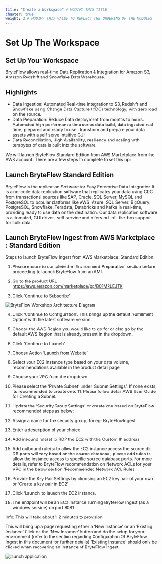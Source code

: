 ```yaml
---
title: "Create a Workspace" # MODIFY THIS TITLE
chapter: true
weight: 2 # MODIFY THIS VALUE TO REFLECT THE ORDERING OF THE MODULES
---
```


 <!-- MORE SUBMODULES CAN BE ADDED TO DIVIDE UP THE SETUP INTO SMALLER SECTIONS -->
<!-- COPY AND PASTE THIS SUBMODULE FILE, RENAME, AND CHANGE THE CONTENTS AS NECESSARY -->


# **Set Up The Workspace** <!-- MODIFY THIS SUBHEADING -->

## Set Up Your Workspace <!-- MODIFY THIS SUBHEADING -->
 BryteFlow allows real-time Data Replication & Integration for Amazon S3, Amazon Redshift and Snowflake Data Warehouse.  
 
## Highlights <!-- MODIFY THIS SUBHEADING -->  
- Data Ingestion: Automated Real-time integration to S3, Redshift and Snowflake using Change Data Capture (CDC) technology, with zero load on the source.  
- Data Preparation: Reduce Data deployment from months to hours. Automated high performance time series data build, data ingested real-time, prepared and ready to use. Transform and prepare your data assets with a self serve intuitive GUI  
- Data Reconciliation, High Availability, resiliency and scaling with terabytes of data is built into the software.

We will launch BryteFlow Standard Edition from AWS Marketplace from the AWS account. There are a few steps to complete to set this up:  


## Launch BryteFlow Standard Edition <!-- MODIFY THIS HEADING -->

BryteFlow is the replication Software for Easy Enterprise Data Integration
It is a no-code data replication software that replicates your data using CDC from transactional sources like SAP, Oracle, SQL Server, MySQL and PostgreSQL to popular platforms like AWS, Azure, SQL Server, BigQuery, PostgreSQL,  Snowflake, Teradata, Databricks and Kafka in real-time, providing ready to use data on the destination. Our data replication software is automated, GUI driven, self-service and offers out-of- the-box support for bulk data.

## Launch BryteFlow Ingest from AWS Marketplace : Standard Edition <!-- MODIFY THIS SUBHEADING -->

Steps to launch BryteFlow Ingest from AWS Marketplace: Standard Edition 

1. Please ensure to complete the ‘Environment Preparation‘ section before proceeding to launch BryteFlow from an AMI.

2. Go to the product URL https://aws.amazon.com/marketplace/pp/B01MRLEJTK

3. Click ‘Continue to Subscribe’ 

![BryteFlow Workshop Architecture Diagram](/images/bryteflow_stdami.JPG)

4. Click ‘Continue to Configuration’. This brings up the default ‘Fulfillment Option’ with the latest software version.

5. Choose the AWS Region you would like to go for or else go by the default AWS Region that is already present in the dropdown.
6. Click ‘Continue to Launch’
7. Choose Action ‘Launch from Website’
8. Select your EC2 instance type based on your data volume, recommendations available in the product detail page
9. Choose your VPC from the dropdown
10. Please select the ‘Private Subnet’ under ‘Subnet Settings’. If none exists, its recommended to create one. 11. Please follow detail AWS User Guide for Creating a Subnet.
12. Update the ‘Security Group Settings’ or create one based on BryteFlow recommended steps as below:
13. Assign a name for the security group, for eg: BryteFlowIngest
14. Enter a description of your choice
15. Add inbound rule(s) to RDP the EC2 with the Custom IP address
16. Add outbound rule(s) to allow the EC2 instance access the source db. DB ports will vary based on the source database , please add rules to allow the instance access to specific source database ports.
        For more details, refer to BryteFlow recommendation on Network ACLs for your VPC in the below section ‘Recommended Network ACL Rules‘
17. Provide the Key Pair Settings by choosing an EC2 key pair of your own or ‘Create a key pair in EC2‘
18. Click ‘Launch’ to launch the EC2 instance.
19. The endpoint will be an EC2 instance running BryteFlow Ingest (as a windows service) on port 8081


Info: This will take about 1-2 minutes to provision

This will bring up a page requesting either a ‘New Instance’ or an ‘Existing Instance’
Click on the ‘New Instance’ button and do the setup for your environment (refer to the section regarding Configuration Of BryteFlow Ingest in this document for further details)
‘Existing Instance’ should only be clicked when recovering an instance of BryteFlow Ingest.


![launch application](/images/NewInstanceExistingInstance.png)

